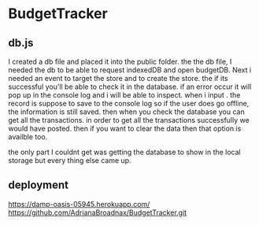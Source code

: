 # BudgetTracker

## db.js

I created a db file and placed it into the public folder.
the the db file, I needed the db to be able to request indexedDB and open budgetDB. 
Next i needed an event to target the store and to create the store. the if its successful you'll be able to check it in the database. 
if an error occur it will pop up in the console log and i will be able to inspect. 
when i input .
the record is suppose to save to the console log so if the user does go offline, the information is still saved. then when you check the database you can get all the transactions. 
in order to get all the transactions successfully we would have posted. 
then if you want to clear the data then that option is availble too. 

the only part I couldnt get was getting the database to show in the local storage but every thing else came up.  



## deployment

https://damp-oasis-05945.herokuapp.com/
https://github.com/AdrianaBroadnax/BudgetTracker.git